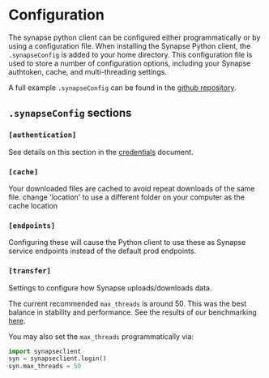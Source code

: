 # Configuration

The synapse python client can be configured either programmatically or by using a configuration file. When installing the Synapse Python client, the `.synapseConfig` is added to your home directory. This configuration file is used to store a number of configuration options, including your Synapse authtoken, cache, and multi-threading settings.

A full example `.synapseConfig` can be found in the [github repository](https://github.com/Sage-Bionetworks/synapsePythonClient/blob/develop/synapseclient/.synapseConfig).

## `.synapseConfig` sections

### `[authentication]`

See details on this section in the [credentials](credentials.md) document.

### `[cache]`

Your downloaded files are cached to avoid repeat downloads of the same file. change 'location' to use a different folder on your computer as the cache location

### `[endpoints]`

Configuring these will cause the Python client to use these as Synapse service endpoints instead of the default prod endpoints.

### `[transfer]`

Settings to configure how Synapse uploads/downloads data.

The current recommended `max_threads` is around 50. This was the best balance in stability and performance. See the results of our benchmarking [here](../articles/benchmarking.md).

You may also set the `max_threads` programmatically via:

```python
import synapseclient
syn = synapseclient.login()
syn.max_threads = 50
```
